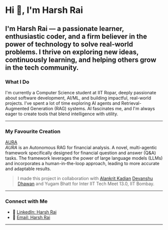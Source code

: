 # Hi 👋, I'm Harsh Rai

I'm Harsh Rai — a passionate learner, enthusiastic coder, and a firm believer in the power of technology to solve real-world problems. I thrive on exploring new ideas, continuously learning, and helping others grow in the tech community.
---

### What I Do

I'm currently a Computer Science student at IIT Ropar, deeply passionate about software development, AI/ML, and building impactful, real-world projects.
I’ve spent a lot of time exploring AI agents and Retrieval-Augmented Generation (RAG) systems. AI fascinates me, and I'm always eager to create tools that blend intelligence with utility. 

---

### My Favourite Creation

[AURA](https://drive.google.com/file/d/1ii7ww6DJCZteZSmQy_zftk4xH9Sdxaph/view?usp=sharing)  
*AURA* is an Autonomous RAG for financial analysis. A novel, multi-agentic framework specifically designed for financial question and answer (Q&A) tasks. The framework leverages the power of large language models (LLMs) and incorporates a human-in-the-loop approach, leading to more accurate and adaptable results.  
> I made this project in collaboration with [Alankrit Kadian](https://github.com/alankritkadian) [Devanshu Dhawan](https://github.com/TheProBro) and Yugam Bhatt for Inter IIT Tech Meet 13.0, IIT Bombay.
---

### Connect with Me

- 🔗 [LinkedIn: Harsh Rai](https://www.linkedin.com/in/harsh-rai-8a2446288/)
- 📧 [Email: Harsh Rai](mailto:2023csb1345@iitrpr.ac.in)

---

